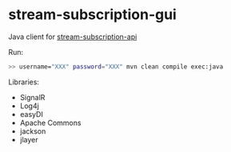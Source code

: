 # stream-subscription-gui

Java client for [stream-subscription-api](https://github.com/amir734jj/stream-subscription-api)

Run:

```bash
>> username="XXX" password="XXX" mvn clean compile exec:java
```
Libraries:
- SignalR
- Log4j
- easyDI
- Apache Commons
- jackson
- jlayer
